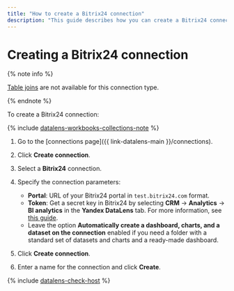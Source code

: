 ```yaml
---
title: "How to create a Bitrix24 connection"
description: "This guide describes how you can create a Bitrix24 connection."
---
```


# Creating a Bitrix24 connection

{% note info %}

[Table joins](../../concepts/dataset/settings.md#multi-table) are not available for this connection type.

{% endnote %}

To create a Bitrix24 connection:


{% include [datalens-workbooks-collections-note](../../../_includes/datalens/operations/datalens-workbooks-collections-note.md) %}



1. Go to the [connections page]({{ link-datalens-main }}/connections).


1. Click **Create connection**.
1. Select a **Bitrix24** connection.
1. Specify the connection parameters:

   * **Portal**: URL of your Bitrix24 portal in `test.bitrix24.com` format.
   * **Token**: Get a secret key in Bitrix24 by selecting **CRM** → **Analytics** → **BI analytics** in the **Yandex DataLens** tab. For more information, see [this guide](https://helpdesk.bitrix24.ru/open/17402692).
   * Leave the option **Automatically create a dashboard, charts, and a dataset on the connection** enabled if you need a folder with a standard set of datasets and charts and a ready-made dashboard.

1. Click **Create connection**.
1. Enter a name for the connection and click **Create**.

{% include [datalens-check-host](../../../_includes/datalens/operations/datalens-check-host.md) %}
